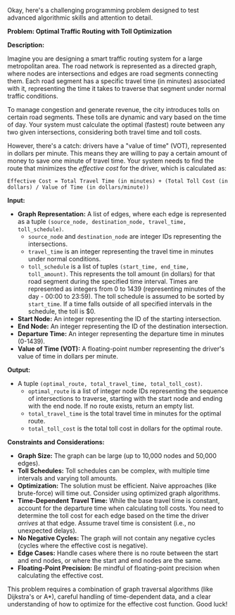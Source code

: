 Okay, here's a challenging programming problem designed to test advanced algorithmic skills and attention to detail.

**Problem: Optimal Traffic Routing with Toll Optimization**

**Description:**

Imagine you are designing a smart traffic routing system for a large metropolitan area. The road network is represented as a directed graph, where nodes are intersections and edges are road segments connecting them. Each road segment has a specific travel time (in minutes) associated with it, representing the time it takes to traverse that segment under normal traffic conditions.

To manage congestion and generate revenue, the city introduces tolls on certain road segments. These tolls are dynamic and vary based on the time of day. Your system must calculate the optimal (fastest) route between any two given intersections, considering both travel time and toll costs.

However, there's a catch: drivers have a "value of time" (VOT), represented in dollars per minute. This means they are willing to pay a certain amount of money to save one minute of travel time. Your system needs to find the route that minimizes the *effective cost* for the driver, which is calculated as:

`Effective Cost = Total Travel Time (in minutes) + (Total Toll Cost (in dollars) / Value of Time (in dollars/minute))`

**Input:**

*   **Graph Representation:** A list of edges, where each edge is represented as a tuple `(source_node, destination_node, travel_time, toll_schedule)`.
    *   `source_node` and `destination_node` are integer IDs representing the intersections.
    *   `travel_time` is an integer representing the travel time in minutes under normal conditions.
    *   `toll_schedule` is a list of tuples `(start_time, end_time, toll_amount)`. This represents the toll amount (in dollars) for that road segment during the specified time interval. Times are represented as integers from 0 to 1439 (representing minutes of the day - 00:00 to 23:59).  The toll schedule is assumed to be sorted by `start_time`. If a time falls outside of all specified intervals in the schedule, the toll is $0.
*   **Start Node:** An integer representing the ID of the starting intersection.
*   **End Node:** An integer representing the ID of the destination intersection.
*   **Departure Time:** An integer representing the departure time in minutes (0-1439).
*   **Value of Time (VOT):** A floating-point number representing the driver's value of time in dollars per minute.

**Output:**

*   A tuple `(optimal_route, total_travel_time, total_toll_cost)`.
    *   `optimal_route` is a list of integer node IDs representing the sequence of intersections to traverse, starting with the start node and ending with the end node. If no route exists, return an empty list.
    *   `total_travel_time` is the total travel time in minutes for the optimal route.
    *   `total_toll_cost` is the total toll cost in dollars for the optimal route.

**Constraints and Considerations:**

*   **Graph Size:** The graph can be large (up to 10,000 nodes and 50,000 edges).
*   **Toll Schedules:** Toll schedules can be complex, with multiple time intervals and varying toll amounts.
*   **Optimization:** The solution must be efficient. Naive approaches (like brute-force) will time out. Consider using optimized graph algorithms.
*   **Time-Dependent Travel Time:** While the base travel time is constant, account for the departure time when calculating toll costs. You need to determine the toll cost for each edge based on the time the driver *arrives* at that edge. Assume travel time is consistent (i.e., no unexpected delays).
*   **No Negative Cycles:** The graph will not contain any negative cycles (cycles where the effective cost is negative).
*   **Edge Cases:** Handle cases where there is no route between the start and end nodes, or where the start and end nodes are the same.
*   **Floating-Point Precision:** Be mindful of floating-point precision when calculating the effective cost.

This problem requires a combination of graph traversal algorithms (like Dijkstra's or A\*), careful handling of time-dependent data, and a clear understanding of how to optimize for the effective cost function. Good luck!
